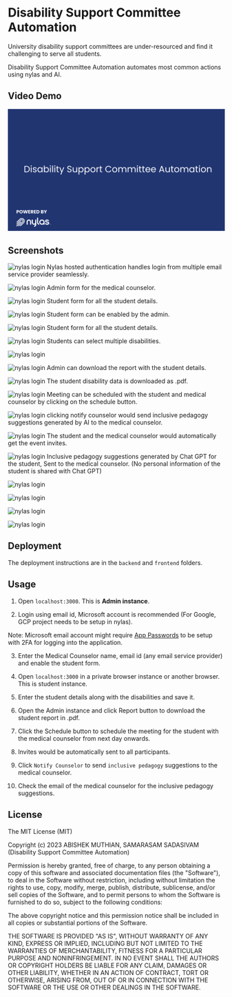 # Disability Support Committee Automation

University disability support committees are under-resourced and find it challenging to serve all students.

Disability Support Committee Automation automates most common actions using nylas and AI.

## Video Demo

[![Disability Support Committee Autiomation Video Demo](/demo/Thumbnail.png)](https://youtu.be/hgOpYfrnOsQ)

## Screenshots

![nylas login](https://dsc-automation.s3.us-east-2.amazonaws.com/1.png)
Nylas hosted authentication handles login from multiple email service provider seamlessly.

![nylas login](https://dsc-automation.s3.us-east-2.amazonaws.com/2-0.png)
Admin form for the medical counselor.

![nylas login](https://dsc-automation.s3.us-east-2.amazonaws.com/2.png)
Student form for all the student details.

![nylas login](https://dsc-automation.s3.us-east-2.amazonaws.com/3-0.png)
Student form can be enabled by the admin.

![nylas login](https://dsc-automation.s3.us-east-2.amazonaws.com/3.png)
Student form for all the student details.

![nylas login](https://dsc-automation.s3.us-east-2.amazonaws.com/4.png)
Students can select multiple disabilities.

![nylas login](https://dsc-automation.s3.us-east-2.amazonaws.com/5.png)

![nylas login](https://dsc-automation.s3.us-east-2.amazonaws.com/6.png)
Admin can download the report with the student details.

![nylas login](https://dsc-automation.s3.us-east-2.amazonaws.com/7.png)
The student disability data is downloaded as .pdf.

![nylas login](https://dsc-automation.s3.us-east-2.amazonaws.com/8.png)
Meeting can be scheduled with the student and medical counselor by clicking on the schedule button.

![nylas login](https://dsc-automation.s3.us-east-2.amazonaws.com/9.png)
clicking notify counselor would send inclusive pedagogy suggestions generated by AI to the medical counselor.

![nylas login](https://dsc-automation.s3.us-east-2.amazonaws.com/10.png)
The student and the medical counselor would automatically get the event invites.

![nylas login](https://dsc-automation.s3.us-east-2.amazonaws.com/11-new.png)
Inclusive pedagogy suggestions generated by Chat GPT for the student, Sent to the medical counselor. (No personal information of the student is shared with Chat GPT)

![nylas login](https://dsc-automation.s3.us-east-2.amazonaws.com/12.png)

![nylas login](https://dsc-automation.s3.us-east-2.amazonaws.com/13.png)

![nylas login](https://dsc-automation.s3.us-east-2.amazonaws.com/14.png)

![nylas login](https://dsc-automation.s3.us-east-2.amazonaws.com/15.png)

## Deployment

The deployment instructions are in the `backend` and `frontend` folders.

## Usage

1. Open `localhost:3000`. This is **Admin instance**.

2. Login using email id, Microsoft account is recommended (For Google, GCP project needs to be setup in nylas).

Note: Microsoft email account might require [App Passwords](https://support.microsoft.com/en-us/account-billing/using-app-passwords-with-apps-that-don-t-support-two-step-verification-5896ed9b-4263-e681-128a-a6f2979a7944) to be setup with 2FA for logging into the application.

3. Enter the Medical Counselor name, email id (any email service provider) and enable the student form.

4. Open `localhost:3000` in a private browser instance or another browser. This is student instance.

5. Enter the student details along with the disabilities and save it.

6. Open the Admin instance and click Report button to download the student report in .pdf.

7. Click the Schedule button to schedule the meeting for the student with the medical counselor from next day onwards.

8. Invites would be automatically sent to all participants.

9. Click `Notify Counselor` to send `inclusive pedagogy` suggestions to the medical counselor.

10. Check the email of the medical counselor for the inclusive pedagogy suggestions.

## License

The MIT License (MIT)

Copyright (c) 2023 ABISHEK MUTHIAN, SAMARASAM SADASIVAM (Disability Support Committee Automation)

Permission is hereby granted, free of charge, to any person obtaining a copy of this software and associated documentation files (the "Software"), to deal in the Software without restriction, including without limitation the rights to use, copy, modify, merge, publish, distribute, sublicense, and/or sell copies of the Software, and to permit persons to whom the Software is furnished to do so, subject to the following conditions:

The above copyright notice and this permission notice shall be included in all copies or substantial portions of the Software.

THE SOFTWARE IS PROVIDED "AS IS", WITHOUT WARRANTY OF ANY KIND, EXPRESS OR IMPLIED, INCLUDING BUT NOT LIMITED TO THE WARRANTIES OF MERCHANTABILITY, FITNESS FOR A PARTICULAR PURPOSE AND NONINFRINGEMENT. IN NO EVENT SHALL THE AUTHORS OR COPYRIGHT HOLDERS BE LIABLE FOR ANY CLAIM, DAMAGES OR OTHER LIABILITY, WHETHER IN AN ACTION OF CONTRACT, TORT OR OTHERWISE, ARISING FROM, OUT OF OR IN CONNECTION WITH THE SOFTWARE OR THE USE OR OTHER DEALINGS IN THE SOFTWARE.
